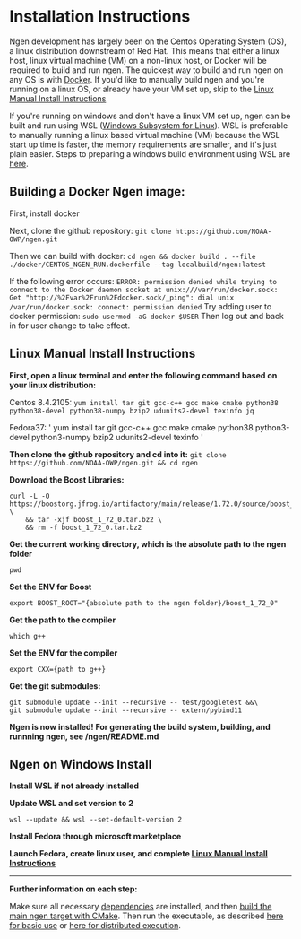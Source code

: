 # Installation Instructions

Ngen development has largely been on the Centos Operating System (OS), a linux distribution downstream of Red Hat. This means that either a linux host, linux virtual machine (VM) on a non-linux host, or Docker will be required to build and run ngen. The quickest way to build and run ngen on any OS is with [Docker](#building-and-running-with-docker). If you'd like to manually build ngen and you're running on a linux OS, or already have your VM set up, skip to the [Linux Manual Install Instructions](#linux-manual-install-instructions)

If you're running on windows and don't have a linux VM set up, ngen can be built and run using WSL ([Windows Subsystem for Linux]()). WSL is preferable to manually running a linux based virtual machine (VM) because the WSL start up time is faster, the memory requirements are smaller, and it's just plain easier. Steps to preparing a windows build environment using WSL are [here](#ngen-on-windows-install).

## Building a Docker Ngen image:
First, install docker

Next, clone the github repository:
`git clone https://github.com/NOAA-OWP/ngen.git`

Then we can build with docker:
`cd ngen && docker build . --file ./docker/CENTOS_NGEN_RUN.dockerfile --tag localbuild/ngen:latest`

If the following error occurs:
`ERROR: permission denied while trying to connect to the Docker daemon socket at unix:///var/run/docker.sock: Get "http://%2Fvar%2Frun%2Fdocker.sock/_ping": dial unix /var/run/docker.sock: connect: permission denied`
Try adding user to docker permission:
`sudo usermod -aG docker $USER`
Then log out and back in for user change to take effect.

## Linux Manual Install Instructions
**First, open a linux terminal and enter the following command based on your linux distribution:**

Centos 8.4.2105:
`
yum install tar git gcc-c++ gcc make cmake python38 python38-devel python38-numpy bzip2 udunits2-devel texinfo jq
`

Fedora37: 
'
yum install tar git gcc-c++ gcc make cmake python38 python3-devel python3-numpy bzip2 udunits2-devel texinfo
'

**Then clone the github repository and cd into it:**
`git clone https://github.com/NOAA-OWP/ngen.git && cd ngen`

**Download the Boost Libraries:**
```shell
curl -L -O https://boostorg.jfrog.io/artifactory/main/release/1.72.0/source/boost_1_72_0.tar.bz2 \
    && tar -xjf boost_1_72_0.tar.bz2 \
    && rm -f boost_1_72_0.tar.bz2
```

**Get the current working directory, which is the absolute path to the ngen folder**
```shell
pwd
```

**Set the ENV for Boost**
```shell
export BOOST_ROOT="{absolute path to the ngen folder}/boost_1_72_0"
```

**Get the path to the compiler**
```shell
which g++
```

**Set the ENV for the compiler**
```shell
export CXX={path to g++}
```

**Get the git submodules:**
```shell
git submodule update --init --recursive -- test/googletest &&\
git submodule update --init --recursive -- extern/pybind11
```

**Ngen is now installed! For generating the build system, building, and runnning ngen, see /ngen/README.md**



## Ngen on Windows Install

**Install WSL if not already installed**

**Update WSL and set version to 2**
```shell
wsl --update && wsl --set-default-version 2
```
**Install Fedora through microsoft marketplace**

**Launch Fedora, create linux user, and complete [Linux Manual Install Instructions](#linux-manual-install-instructions)**



---

**Further information on each step:**

Make sure all necessary [dependencies](doc/DEPENDENCIES.md) are installed, and then [build the main ngen target with CMake](doc/BUILDS_AND_CMAKE.md).  Then run the executable, as described [here for basic use](README.md#usage) or [here for distributed execution](doc/DISTRIBUTED_PROCESSING.md#examples).
